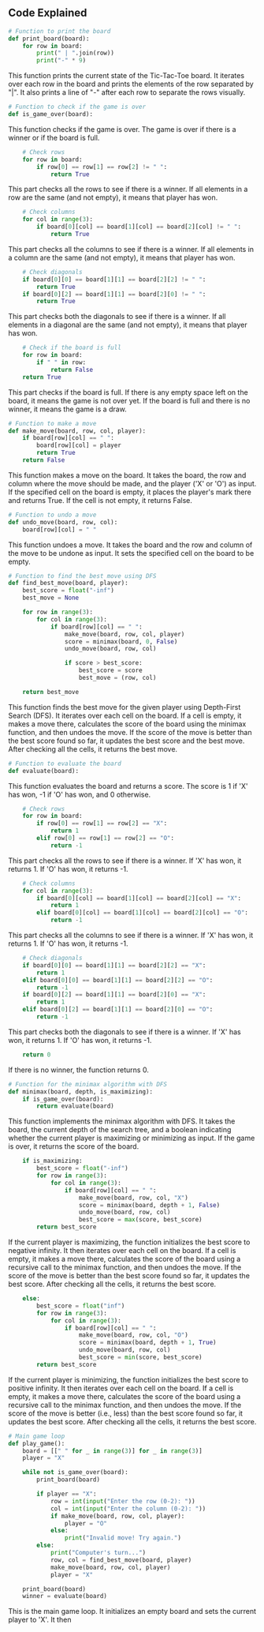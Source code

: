 
## Code Explained
```python
# Function to print the board
def print_board(board):
    for row in board:
        print(" | ".join(row))
        print("-" * 9)
```
This function prints the current state of the Tic-Tac-Toe board. It iterates over each row in the board and prints the elements of the row separated by "|". It also prints a line of "-" after each row to separate the rows visually.

```python
# Function to check if the game is over
def is_game_over(board):
```
This function checks if the game is over. The game is over if there is a winner or if the board is full.

```python
    # Check rows
    for row in board:
        if row[0] == row[1] == row[2] != " ":
            return True
```
This part checks all the rows to see if there is a winner. If all elements in a row are the same (and not empty), it means that player has won.

```python
    # Check columns
    for col in range(3):
        if board[0][col] == board[1][col] == board[2][col] != " ":
            return True
```
This part checks all the columns to see if there is a winner. If all elements in a column are the same (and not empty), it means that player has won.

```python
    # Check diagonals
    if board[0][0] == board[1][1] == board[2][2] != " ":
        return True
    if board[0][2] == board[1][1] == board[2][0] != " ":
        return True
```
This part checks both the diagonals to see if there is a winner. If all elements in a diagonal are the same (and not empty), it means that player has won.

```python
    # Check if the board is full
    for row in board:
        if " " in row:
            return False
    return True
```
This part checks if the board is full. If there is any empty space left on the board, it means the game is not over yet. If the board is full and there is no winner, it means the game is a draw.

```python
# Function to make a move
def make_move(board, row, col, player):
    if board[row][col] == " ":
        board[row][col] = player
        return True
    return False
```
This function makes a move on the board. It takes the board, the row and column where the move should be made, and the player ('X' or 'O') as input. If the specified cell on the board is empty, it places the player's mark there and returns True. If the cell is not empty, it returns False.

```python
# Function to undo a move
def undo_move(board, row, col):
    board[row][col] = " "
```
This function undoes a move. It takes the board and the row and column of the move to be undone as input. It sets the specified cell on the board to be empty.

```python
# Function to find the best move using DFS
def find_best_move(board, player):
    best_score = float("-inf")
    best_move = None

    for row in range(3):
        for col in range(3):
            if board[row][col] == " ":
                make_move(board, row, col, player)
                score = minimax(board, 0, False)
                undo_move(board, row, col)

                if score > best_score:
                    best_score = score
                    best_move = (row, col)

    return best_move
```
This function finds the best move for the given player using Depth-First Search (DFS). It iterates over each cell on the board. If a cell is empty, it makes a move there, calculates the score of the board using the minimax function, and then undoes the move. If the score of the move is better than the best score found so far, it updates the best score and the best move. After checking all the cells, it returns the best move.

```python
# Function to evaluate the board
def evaluate(board):
```
This function evaluates the board and returns a score. The score is 1 if 'X' has won, -1 if 'O' has won, and 0 otherwise.

```python
    # Check rows
    for row in board:
        if row[0] == row[1] == row[2] == "X":
            return 1
        elif row[0] == row[1] == row[2] == "O":
            return -1
```
This part checks all the rows to see if there is a winner. If 'X' has won, it returns 1. If 'O' has won, it returns -1.

```python
    # Check columns
    for col in range(3):
        if board[0][col] == board[1][col] == board[2][col] == "X":
            return 1
        elif board[0][col] == board[1][col] == board[2][col] == "O":
            return -1
```
This part checks all the columns to see if there is a winner. If 'X' has won, it returns 1. If 'O' has won, it returns -1.

```python
    # Check diagonals
    if board[0][0] == board[1][1] == board[2][2] == "X":
        return 1
    elif board[0][0] == board[1][1] == board[2][2] == "O":
        return -1
    if board[0][2] == board[1][1] == board[2][0] == "X":
        return 1
    elif board[0][2] == board[1][1] == board[2][0] == "O":
        return -1
```
This part checks both the diagonals to see if there is a winner. If 'X' has won, it returns 1. If 'O' has won, it returns -1.

```python
    return 0
```
If there is no winner, the function returns 0.

```python
# Function for the minimax algorithm with DFS
def minimax(board, depth, is_maximizing):
    if is_game_over(board):
        return evaluate(board)
```
This function implements the minimax algorithm with DFS. It takes the board, the current depth of the search tree, and a boolean indicating whether the current player is maximizing or minimizing as input. If the game is over, it returns the score of the board.

```python
    if is_maximizing:
        best_score = float("-inf")
        for row in range(3):
            for col in range(3):
                if board[row][col] == " ":
                    make_move(board, row, col, "X")
                    score = minimax(board, depth + 1, False)
                    undo_move(board, row, col)
                    best_score = max(score, best_score)
        return best_score
```
If the current player is maximizing, the function initializes the best score to negative infinity. It then iterates over each cell on the board. If a cell is empty, it makes a move there, calculates the score of the board using a recursive call to the minimax function, and then undoes the move. If the score of the move is better than the best score found so far, it updates the best score. After checking all the cells, it returns the best score.

```python
    else:
        best_score = float("inf")
        for row in range(3):
            for col in range(3):
                if board[row][col] == " ":
                    make_move(board, row, col, "O")
                    score = minimax(board, depth + 1, True)
                    undo_move(board, row, col)
                    best_score = min(score, best_score)
        return best_score
```
If the current player is minimizing, the function initializes the best score to positive infinity. It then iterates over each cell on the board. If a cell is empty, it makes a move there, calculates the score of the board using a recursive call to the minimax function, and then undoes the move. If the score of the move is better (i.e., less) than the best score found so far, it updates the best score. After checking all the cells, it returns the best score.

```python
# Main game loop
def play_game():
    board = [[" " for _ in range(3)] for _ in range(3)]
    player = "X"

    while not is_game_over(board):
        print_board(board)

        if player == "X":
            row = int(input("Enter the row (0-2): "))
            col = int(input("Enter the column (0-2): "))
            if make_move(board, row, col, player):
                player = "O"
            else:
                print("Invalid move! Try again.")
        else:
            print("Computer's turn...")
            row, col = find_best_move(board, player)
            make_move(board, row, col, player)
            player = "X"

    print_board(board)
    winner = evaluate(board)
```
This is the main game loop. It initializes an empty board and sets the current player to 'X'. It then

